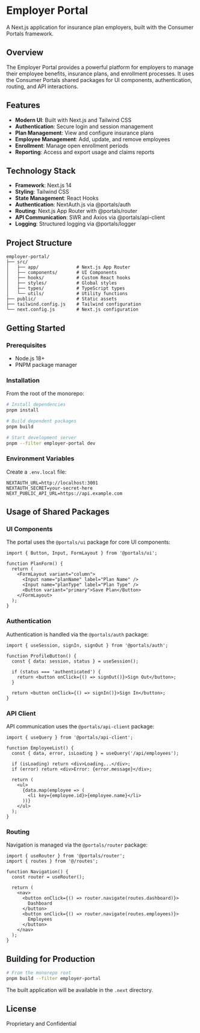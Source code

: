 # Employer Portal

A Next.js application for insurance plan employers, built with the Consumer Portals framework.

## Overview

The Employer Portal provides a powerful platform for employers to manage their employee benefits, insurance plans, and enrollment processes. It uses the Consumer Portals shared packages for UI components, authentication, routing, and API interactions.

## Features

- **Modern UI**: Built with Next.js and Tailwind CSS
- **Authentication**: Secure login and session management
- **Plan Management**: View and configure insurance plans
- **Employee Management**: Add, update, and remove employees
- **Enrollment**: Manage open enrollment periods
- **Reporting**: Access and export usage and claims reports

## Technology Stack

- **Framework**: Next.js 14
- **Styling**: Tailwind CSS
- **State Management**: React Hooks
- **Authentication**: NextAuth.js via @portals/auth
- **Routing**: Next.js App Router with @portals/router
- **API Communication**: SWR and Axios via @portals/api-client
- **Logging**: Structured logging via @portals/logger

## Project Structure

```
employer-portal/
├── src/
│   ├── app/              # Next.js App Router
│   ├── components/       # UI Components
│   ├── hooks/            # Custom React hooks
│   ├── styles/           # Global styles
│   ├── types/            # TypeScript types
│   └── utils/            # Utility functions
├── public/               # Static assets
├── tailwind.config.js    # Tailwind configuration
└── next.config.js        # Next.js configuration
```

## Getting Started

### Prerequisites

- Node.js 18+
- PNPM package manager

### Installation

From the root of the monorepo:

```bash
# Install dependencies
pnpm install

# Build dependent packages
pnpm build

# Start development server
pnpm --filter employer-portal dev
```

### Environment Variables

Create a `.env.local` file:

```
NEXTAUTH_URL=http://localhost:3001
NEXTAUTH_SECRET=your-secret-here
NEXT_PUBLIC_API_URL=https://api.example.com
```

## Usage of Shared Packages

### UI Components

The portal uses the `@portals/ui` package for core UI components:

```tsx
import { Button, Input, FormLayout } from '@portals/ui';

function PlanForm() {
  return (
    <FormLayout variant="column">
      <Input name="planName" label="Plan Name" />
      <Input name="planType" label="Plan Type" />
      <Button variant="primary">Save Plan</Button>
    </FormLayout>
  );
}
```

### Authentication

Authentication is handled via the `@portals/auth` package:

```tsx
import { useSession, signIn, signOut } from '@portals/auth';

function ProfileButton() {
  const { data: session, status } = useSession();
  
  if (status === 'authenticated') {
    return <button onClick={() => signOut()}>Sign Out</button>;
  }
  
  return <button onClick={() => signIn()}>Sign In</button>;
}
```

### API Client

API communication uses the `@portals/api-client` package:

```tsx
import { useQuery } from '@portals/api-client';

function EmployeeList() {
  const { data, error, isLoading } = useQuery('/api/employees');
  
  if (isLoading) return <div>Loading...</div>;
  if (error) return <div>Error: {error.message}</div>;
  
  return (
    <ul>
      {data.map(employee => (
        <li key={employee.id}>{employee.name}</li>
      ))}
    </ul>
  );
}
```

### Routing

Navigation is managed via the `@portals/router` package:

```tsx
import { useRouter } from '@portals/router';
import { routes } from '@/routes';

function Navigation() {
  const router = useRouter();
  
  return (
    <nav>
      <button onClick={() => router.navigate(routes.dashboard)}>
        Dashboard
      </button>
      <button onClick={() => router.navigate(routes.employees)}>
        Employees
      </button>
    </nav>
  );
}
```

## Building for Production

```bash
# From the monorepo root
pnpm build --filter employer-portal
```

The built application will be available in the `.next` directory.

## License

Proprietary and Confidential 